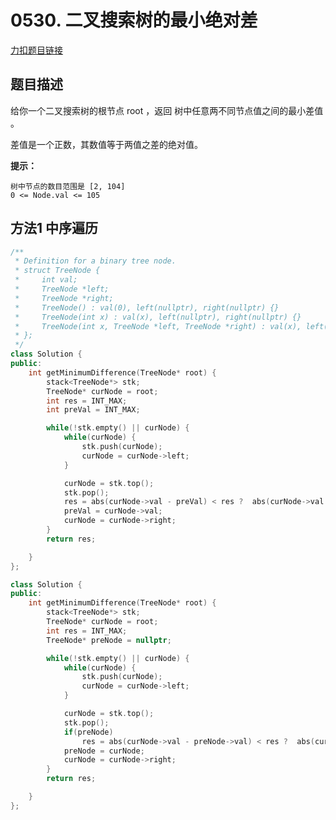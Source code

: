 <p id="二叉搜索树的最小绝对差"></p>

# 0530. 二叉搜索树的最小绝对差  

[力扣题目链接](https://leetcode-cn.com/problems/minimum-absolute-difference-in-bst/)  


## 题目描述  

给你一个二叉搜索树的根节点 root ，返回 树中任意两不同节点值之间的最小差值 。

差值是一个正数，其数值等于两值之差的绝对值。

 
**提示：**

    树中节点的数目范围是 [2, 104]
    0 <= Node.val <= 105  


## 方法1 中序遍历  


```cpp
/**
 * Definition for a binary tree node.
 * struct TreeNode {
 *     int val;
 *     TreeNode *left;
 *     TreeNode *right;
 *     TreeNode() : val(0), left(nullptr), right(nullptr) {}
 *     TreeNode(int x) : val(x), left(nullptr), right(nullptr) {}
 *     TreeNode(int x, TreeNode *left, TreeNode *right) : val(x), left(left), right(right) {}
 * };
 */
class Solution {
public:
    int getMinimumDifference(TreeNode* root) {
        stack<TreeNode*> stk;
        TreeNode* curNode = root;
        int res = INT_MAX;
        int preVal = INT_MAX;

        while(!stk.empty() || curNode) {
            while(curNode) {
                stk.push(curNode);
                curNode = curNode->left;
            }

            curNode = stk.top();
            stk.pop();
            res = abs(curNode->val - preVal) < res ?  abs(curNode->val - preVal) : res;
            preVal = curNode->val;
            curNode = curNode->right;
        }
        return res;

    }
};
```



```cpp
class Solution {
public:
    int getMinimumDifference(TreeNode* root) {
        stack<TreeNode*> stk;
        TreeNode* curNode = root;
        int res = INT_MAX;
        TreeNode* preNode = nullptr;

        while(!stk.empty() || curNode) {
            while(curNode) {
                stk.push(curNode);
                curNode = curNode->left;
            }

            curNode = stk.top();
            stk.pop();
            if(preNode)
                res = abs(curNode->val - preNode->val) < res ?  abs(curNode->val - preNode->val) : res;
            preNode = curNode;
            curNode = curNode->right;
        }
        return res;

    }
};
```




